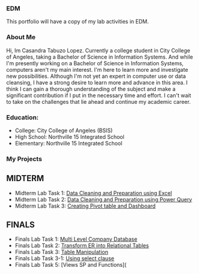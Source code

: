 
### EDM
This portfolio will have a copy of my lab activities in EDM.
### About Me
Hi, Im Casandra Tabuzo Lopez. Currently a college student in City College of Angeles, taking a Bachelor of Science in Information Systems. And while I'm presently working on a Bachelor of Science in Information Systems, computers aren't my main interest. I'm here to learn more and investigate new possibilities. Although I'm not yet an expert in computer use or data cleansing, I have a strong desire to learn more and advance in this area. I think I can gain a thorough understanding of the subject and make a significant contribution if I put in the necessary time and effort. I can't wait to take on the challenges that lie ahead and continue my academic career.
### Education:
- College: City College of Angeles (BSIS)
- High School: Northville 15 Integrated School
- Elementary: Northville 15 Integrated School
  
### My Projects
## MIDTERM
- Midterm Lab Task 1: [Data Cleaning and Preparation using Excel](Midterms%20Lab%20Task%201)
- Midterm Lab Task 2: [Data Cleaning and Preparation using Power Query](Midterms%20Lab%20Task%202)
- Midterm Lab Task 3: [Creating Pivot table and Dashboard](Midterms%20Lab%20Task%203)

## FINALS
- Finals Lab Task 1: [Multi Level Company Database](Finals%20Lab%20Task%201)
- Finals Lab Task 2: [Transform ER into Relational Tables](Finals%20Lab%20Task%202%20)
- Finals Lab Task 3: [Table Manipulation](Finals%20Lab%20Task%203)
- Finals Lab Task 3-1: [Using select clause](Finals%20Lab%20Task%203-1)
- Finals Lab Task 5: [Views SP and Functions](
